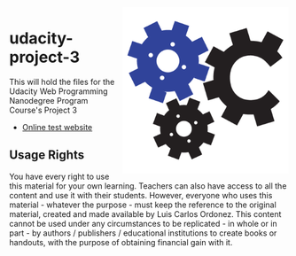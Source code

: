 <img src="images/creatiko.png" align="right" width="300">

# udacity-project-3
This will hold the files for the Udacity Web Programming Nanodegree Program Course's Project 3

* [Online test website](http://up3.creatiko.com/)

## Usage Rights

You have every right to use this material for your own learning. Teachers can also have access to all the content and use it with their students. However, everyone who uses this material - whatever the purpose - must keep the reference to the original material, created and made available by Luis Carlos Ordonez. This content cannot be used under any circumstances to be replicated - in whole or in part - by authors / publishers / educational institutions to create books or handouts, with the purpose of obtaining financial gain with it.
